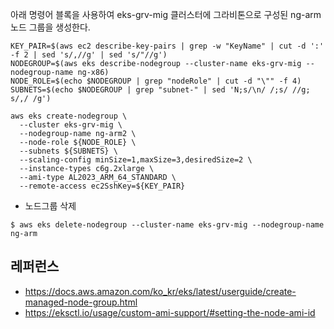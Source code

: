 아래 명령어 블록을 사용하여 eks-grv-mig 클러스터에 그라비톤으로 구성된 ng-arm 노드 그룹을 생성한다. 
```
KEY_PAIR=$(aws ec2 describe-key-pairs | grep -w "KeyName" | cut -d ':' -f 2 | sed 's/,//g' | sed 's/"//g')
NODEGROUP=$(aws eks describe-nodegroup --cluster-name eks-grv-mig --nodegroup-name ng-x86)
NODE_ROLE=$(echo $NODEGROUP | grep "nodeRole" | cut -d "\"" -f 4)
SUBNETS=$(echo $NODEGROUP | grep "subnet-" | sed 'N;s/\n/ /;s/ //g; s/,/ /g')

aws eks create-nodegroup \
  --cluster eks-grv-mig \
  --nodegroup-name ng-arm2 \
  --node-role ${NODE_ROLE} \
  --subnets ${SUBNETS} \
  --scaling-config minSize=1,maxSize=3,desiredSize=2 \
  --instance-types c6g.2xlarge \
  --ami-type AL2023_ARM_64_STANDARD \
  --remote-access ec2SshKey=${KEY_PAIR}
```


* 노드그룹 삭제
```
$ aws eks delete-nodegroup --cluster-name eks-grv-mig --nodegroup-name ng-arm
```

## 레퍼런스 ##

* https://docs.aws.amazon.com/ko_kr/eks/latest/userguide/create-managed-node-group.html
* https://eksctl.io/usage/custom-ami-support/#setting-the-node-ami-id
